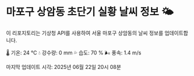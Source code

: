 
# 마포구 상암동 초단기 실황 날씨 정보 🌤️

이 리포지토리는 기상청 API를 사용하여 서울 마포구 상암동의 날씨 정보를 업데이트합니다. 

🌡️ 기온: 24 ℃
💧 강수량: 0 mm
💦 습도: 70 %
🌬️ 풍속: 1.4 m/s

마지막 업데이트 시각: 2025년 06월 22일 20시 08분    
